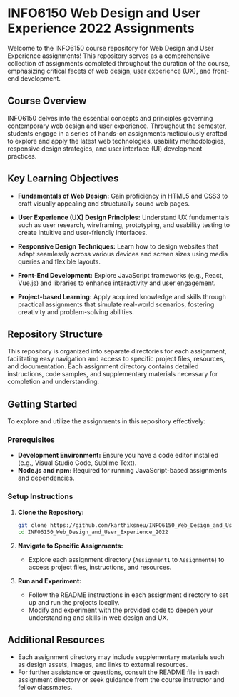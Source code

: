 # INFO6150 Web Design and User Experience 2022 Assignments

Welcome to the INFO6150 course repository for Web Design and User Experience assignments! This repository serves as a comprehensive collection of assignments completed throughout the duration of the course, emphasizing critical facets of web design, user experience (UX), and front-end development.

## Course Overview

INFO6150 delves into the essential concepts and principles governing contemporary web design and user experience. Throughout the semester, students engage in a series of hands-on assignments meticulously crafted to explore and apply the latest web technologies, usability methodologies, responsive design strategies, and user interface (UI) development practices.

## Key Learning Objectives

- **Fundamentals of Web Design:** Gain proficiency in HTML5 and CSS3 to craft visually appealing and structurally sound web pages.
  
- **User Experience (UX) Design Principles:** Understand UX fundamentals such as user research, wireframing, prototyping, and usability testing to create intuitive and user-friendly interfaces.
  
- **Responsive Design Techniques:** Learn how to design websites that adapt seamlessly across various devices and screen sizes using media queries and flexible layouts.
  
- **Front-End Development:** Explore JavaScript frameworks (e.g., React, Vue.js) and libraries to enhance interactivity and user engagement.
  
- **Project-based Learning:** Apply acquired knowledge and skills through practical assignments that simulate real-world scenarios, fostering creativity and problem-solving abilities.

## Repository Structure

This repository is organized into separate directories for each assignment, facilitating easy navigation and access to specific project files, resources, and documentation. Each assignment directory contains detailed instructions, code samples, and supplementary materials necessary for completion and understanding.

## Getting Started

To explore and utilize the assignments in this repository effectively:

### Prerequisites

- **Development Environment:** Ensure you have a code editor installed (e.g., Visual Studio Code, Sublime Text).
- **Node.js and npm:** Required for running JavaScript-based assignments and dependencies.

### Setup Instructions

1. **Clone the Repository:**
   ```bash
   git clone https://github.com/karthiksneu/INFO6150_Web_Design_and_User_Experience_2022.git
   cd INFO6150_Web_Design_and_User_Experience_2022
   ```

2. **Navigate to Specific Assignments:**
   - Explore each assignment directory (`Assignment1` to `Assignment6`) to access project files, instructions, and resources.

3. **Run and Experiment:**
   - Follow the README instructions in each assignment directory to set up and run the projects locally.
   - Modify and experiment with the provided code to deepen your understanding and skills in web design and UX.

## Additional Resources

- Each assignment directory may include supplementary materials such as design assets, images, and links to external resources.
- For further assistance or questions, consult the README file in each assignment directory or seek guidance from the course instructor and fellow classmates.
